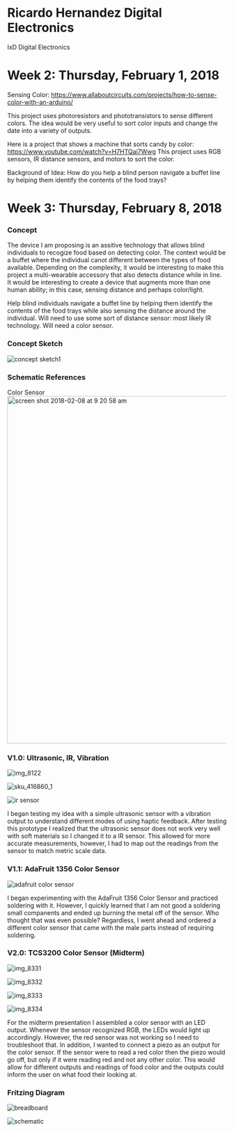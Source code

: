 # Ricardo Hernandez Digital Electronics
IxD Digital Electronics

# Week 2: Thursday, February 1, 2018

Sensing Color: https://www.allaboutcircuits.com/projects/how-to-sense-color-with-an-arduino/

This project uses photoresistors and phototransistors to sense different colors. The idea would be very useful to sort color inputs and change the date into a variety of outputs.

Here is a project that shows a machine that sorts candy by color: https://www.youtube.com/watch?v=H7HTQai7Wwg
This project uses RGB sensors, IR distance sensors, and motors to sort the color.

Background of Idea: How do you help a blind person navigate a buffet line by helping them identify the contents of the food trays? 

# Week 3: Thursday, February 8, 2018

### Concept
The device I am proposing is an assitive technology that allows blind individuals to recogize food based on detecting color. The context would be a buffet where the individual canot different between the types of food available. Depending on the complexity, it would be interesting to make this project a multi-wearable accessory that also detects distance while in line. It would be interesting to create a device that augments more than one human ability; in this case, sensing distance and perhaps color/light. 

Help blind individuals navigate a buffet line by helping them identify the contents of the food trays while also sensing the distance around the individual. 
  Will need to use some sort of distance sensor: most likely IR technology.
  Will need a color sensor. 

### Concept Sketch

![concept sketch1](https://user-images.githubusercontent.com/35578913/35985586-d3bbc496-0cab-11e8-9e0e-c9487e3cf2ac.jpg)

### Schematic References

Color Sensor
<img width="795" alt="screen shot 2018-02-08 at 9 20 58 am" src="https://user-images.githubusercontent.com/35578913/35987791-8c9f5f36-0cb1-11e8-9041-d18408146e0f.png">

### V1.0: Ultrasonic, IR, Vibration 

![img_8122](https://user-images.githubusercontent.com/35578913/35987931-f8328610-0cb1-11e8-8905-6076483f7250.JPG)

![sku_416860_1](https://user-images.githubusercontent.com/35578913/37172416-8ec72378-22c5-11e8-827d-2b3ce4d79da2.jpg)

![ir sensor](https://user-images.githubusercontent.com/35578913/37172440-9fc946ba-22c5-11e8-985e-4e6726af4671.jpg)

I began testing my idea with a simple ultrasonic sensor with a vibration output to understand different modes of using haptic feedback. After testing this prototype I realized that the ultrasonic sensor does not work very well with soft materials so I changed it to a IR sensor. This allowed for more accurate measurements, however, I had to map out the readings from the sensor to match metric scale data. 

### V1.1: AdaFruit 1356 Color Sensor

![adafruit color sensor](https://user-images.githubusercontent.com/35578913/37172676-545bf226-22c6-11e8-9aaf-1ebd7f7194a6.jpg)

I began experimenting with the AdaFruit 1356 Color Sensor and practiced soldering with it. However, I quickly learned that I am not good a soldering small companents and ended up burning the metal off of the sensor. Who thought that was even possible? Regardless, I went ahead and ordered a different color sensor that came with the male parts instead of requiring soldering. 

### V2.0: TCS3200 Color Sensor (Midterm)

![img_8331](https://user-images.githubusercontent.com/35578913/37173064-72ed9004-22c7-11e8-80f0-6c27bbbabfe7.jpg)

![img_8332](https://user-images.githubusercontent.com/35578913/37173129-9aa45808-22c7-11e8-94e8-0ae8582ccc8a.JPG)

![img_8333](https://user-images.githubusercontent.com/35578913/37173148-a7b1ce4a-22c7-11e8-8f94-a971ae922c25.JPG)

![img_8334](https://user-images.githubusercontent.com/35578913/37173168-b6f3bb02-22c7-11e8-9adf-7a695a5f9021.JPG)

For the midterm presentation I assembled a color sensor with an LED output. Whenever the sensor recognized RGB, the LEDs would light up accordingly. However, the red sensor was not working so I need to troubleshoot that. In addition, I wanted to connect a piezo as an output for the color sensor. If the sensor were to read a red color then the piezo would go off, but only if it were reading red and not any other color. This would allow for different outputs and readings of food color and the outputs could inform the user on what food their looking at. 

### Fritzing Diagram

![breadboard](https://user-images.githubusercontent.com/35578913/38073715-0d829cd0-32e1-11e8-9910-79fc9cef4b62.jpg)

![schematic](https://user-images.githubusercontent.com/35578913/38073840-85d6de1c-32e1-11e8-8e15-02f9f93b44de.jpg)
